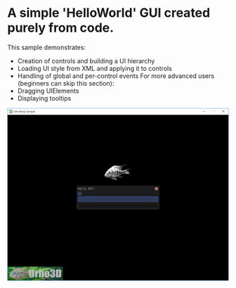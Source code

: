  A simple 'HelloWorld' GUI created purely from code.
=============

This sample demonstrates:
- Creation of controls and building a UI hierarchy
- Loading UI style from XML and applying it to controls
- Handling of global and per-control events
For more advanced users (beginners can skip this section):
- Dragging UIElements
- Displaying tooltips

![Screenshot](Screenshots/Screenshot.png)